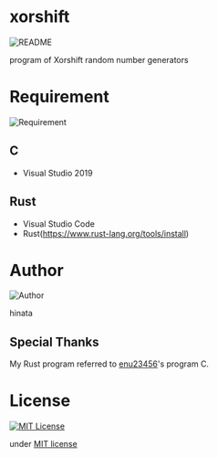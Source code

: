 # xorshift
![README](https://img.shields.io/badge/xorshift-Readme-orange)

program of Xorshift random number generators

# Requirement
![Requirement](https://img.shields.io/badge/Requirement-Development%20environment-orange)

## C
- Visual Studio 2019

## Rust
- Visual Studio Code
- Rust(https://www.rust-lang.org/tools/install)

# Author
![Author](https://img.shields.io/badge/Author-hinata-orange)

hinata

## Special Thanks
My Rust program referred to [enu23456](https://github.com/enu23456/sandbox/tree/master/clanguage)'s program C.

# License
[![MIT License](http://img.shields.io/badge/license-MIT-blue.svg?style=flat)](LICENSE)

under [MIT license](https://en.wikipedia.org/wiki/MIT_License)
